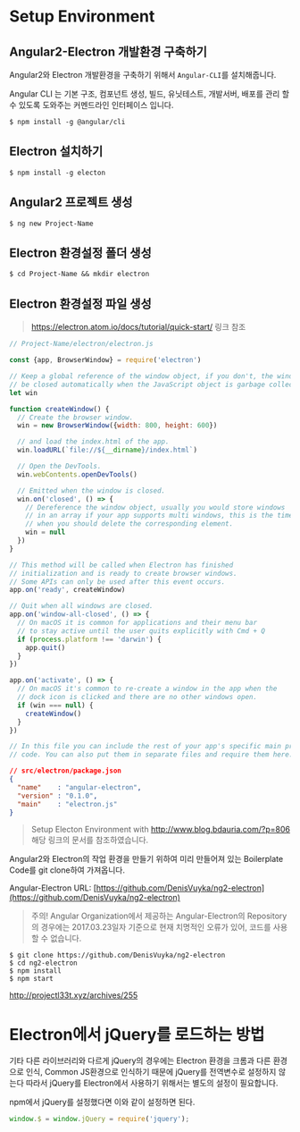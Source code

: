# Setup Environment
## Angular2-Electron 개발환경 구축하기

Angular2와 Electron 개발환경을 구축하기 위해서 `Angular-CLI`를 설치해줍니다.

Angular CLI 는 기본 구조, 컴포넌트 생성, 빌드, 유닛테스트, 개발서버, 배포를 관리 할 수 있도록 도와주는 커멘드라인 인터페이스 입니다.

```Shell
$ npm install -g @angular/cli
```

## Electron 설치하기
```Shell
$ npm install -g electon
```

## Angular2 프로젝트 생성
```Shell
$ ng new Project-Name
```

## Electron 환경설정 폴더 생성
```Shell
$ cd Project-Name && mkdir electron
```

## Electron 환경설정 파일 생성
> <https://electron.atom.io/docs/tutorial/quick-start/> 링크 참조

```js
// Project-Name/electron/electron.js

const {app, BrowserWindow} = require('electron')

// Keep a global reference of the window object, if you don't, the window will
// be closed automatically when the JavaScript object is garbage collected.
let win

function createWindow() {
  // Create the browser window.
  win = new BrowserWindow({width: 800, height: 600})

  // and load the index.html of the app.
  win.loadURL(`file://${__dirname}/index.html`)

  // Open the DevTools.
  win.webContents.openDevTools()

  // Emitted when the window is closed.
  win.on('closed', () => {
    // Dereference the window object, usually you would store windows
    // in an array if your app supports multi windows, this is the time
    // when you should delete the corresponding element.
    win = null
  })
}

// This method will be called when Electron has finished
// initialization and is ready to create browser windows.
// Some APIs can only be used after this event occurs.
app.on('ready', createWindow)

// Quit when all windows are closed.
app.on('window-all-closed', () => {
  // On macOS it is common for applications and their menu bar
  // to stay active until the user quits explicitly with Cmd + Q
  if (process.platform !== 'darwin') {
    app.quit()
  }
})

app.on('activate', () => {
  // On macOS it's common to re-create a window in the app when the
  // dock icon is clicked and there are no other windows open.
  if (win === null) {
    createWindow()
  }
})

// In this file you can include the rest of your app's specific main process
// code. You can also put them in separate files and require them here.

```

```json
// src/electron/package.json
{
  "name"    : "angular-electron",
  "version" : "0.1.0",
  "main"    : "electron.js"
}
```

> Setup Electon Environment with http://www.blog.bdauria.com/?p=806 해당 링크의 문서를 참조하였습니다.


Angular2와 Electron의 작업 환경을 만들기 위하여 미리 만들어져 있는 Boilerplate Code를 git clone하여 가져옵니다.

Angular-Electron URL: [https://github.com/DenisVuyka/ng2-electron](https://github.com/DenisVuyka/ng2-electron)

> 주의! Angular Organization에서 제공하는 Angular-Electron의 Repository의 경우에는 2017.03.23일자 기준으로 현재 치명적인 오류가 있어, 코드를 사용할 수 없습니다.

```
$ git clone https://github.com/DenisVuyka/ng2-electron
$ cd ng2-electron
$ npm install
$ npm start
```
<http://projectl33t.xyz/archives/255>

# Electron에서 jQuery를 로드하는 방법
기타 다른 라이브러리와 다르게 jQuery의 경우에는 Electron 환경을 크롬과 다른 환경으로 인식, Common JS환경으로 인식하기 때문에 jQuery를 전역변수로 설정하지 않는다 따라서 jQuery를 Electron에서 사용하기 위해서는 별도의 설정이 필요합니다.

npm에서 jQuery를 설정했다면 이와 같이 설정하면 된다.
```javascript
window.$ = window.jQuery = require('jquery');
```
